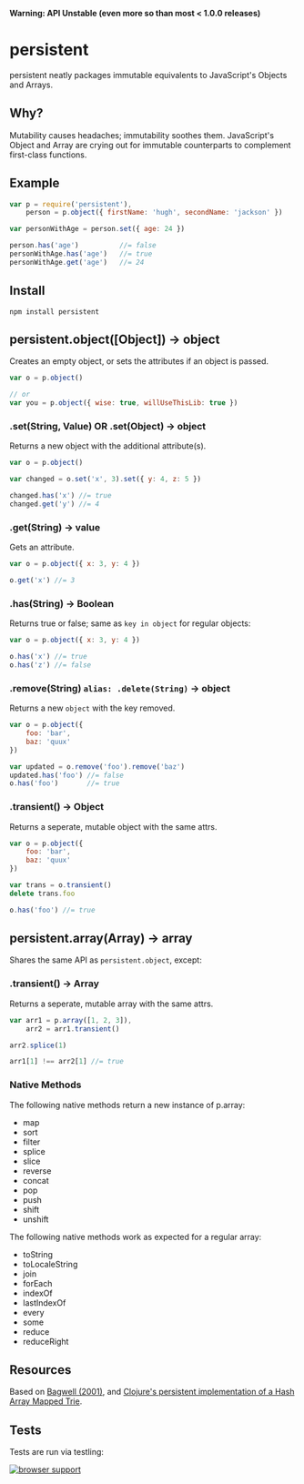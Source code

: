 **Warning: API Unstable (even more so than most < 1.0.0 releases)**

# persistent

persistent neatly packages immutable equivalents to JavaScript's Objects and Arrays.

## Why?

Mutability causes headaches; immutability soothes them.  JavaScript's Object and Array are crying out for immutable counterparts to complement first-class functions.

## Example

```javascript
var p = require('persistent'),
    person = p.object({ firstName: 'hugh', secondName: 'jackson' })

var personWithAge = person.set({ age: 24 })

person.has('age')          //= false
personWithAge.has('age')   //= true
personWithAge.get('age')   //= 24
```

## Install

`npm install persistent`

## persistent.object([Object]) -> object

Creates an empty object, or sets the attributes if an object is passed.

```javascript
var o = p.object()

// or
var you = p.object({ wise: true, willUseThisLib: true })
```

### .set(String, Value) OR .set(Object) -> object

Returns a new object with the additional attribute(s).

```javascript
var o = p.object()

var changed = o.set('x', 3).set({ y: 4, z: 5 })

changed.has('x') //= true
changed.get('y') //= 4
```

### .get(String) -> value

Gets an attribute.

```javascript
var o = p.object({ x: 3, y: 4 })

o.get('x') //= 3
```

### .has(String) -> Boolean

Returns true or false; same as `key in object` for regular objects:

```javascript
var o = p.object({ x: 3, y: 4 })

o.has('x') //= true
o.has('z') //= false
```

### .remove(String) `alias: .delete(String)` -> object

Returns a new `object` with the key removed.

```javascript
var o = p.object({
    foo: 'bar',
    baz: 'quux'
})

var updated = o.remove('foo').remove('baz')
updated.has('foo') //= false
o.has('foo')       //= true
```

### .transient() -> Object

Returns a seperate, mutable object with the same attrs.

```javascript
var o = p.object({
    foo: 'bar',
    baz: 'quux'
})

var trans = o.transient()
delete trans.foo

o.has('foo') //= true
```

## persistent.array(Array) -> array

Shares the same API as `persistent.object`, except:

### .transient() -> Array

Returns a seperate, mutable array with the same attrs.

```javascript
var arr1 = p.array([1, 2, 3]),
    arr2 = arr1.transient()

arr2.splice(1)

arr1[1] !== arr2[1] //= true
```

### Native Methods

The following native methods return a new instance of p.array:

* map
* sort
* filter
* splice
* slice
* reverse
* concat
* pop
* push
* shift
* unshift

The following native methods work as expected for a regular array:

* toString
* toLocaleString
* join
* forEach
* indexOf
* lastIndexOf
* every
* some
* reduce
* reduceRight

## Resources

Based on [Bagwell (2001)](http://lampwww.epfl.ch/papers/idealhashtrees.pdf), and [Clojure's persistent implementation of a Hash Array Mapped Trie](https://github.com/clojure/clojure/blob/master/src/jvm/clojure/lang/PersistentHashMap.java).

## Tests

Tests are run via testling:

[![browser support](http://ci.testling.com/hughfdjackson/persistent.png)](http://ci.testling.com/hughfdjackson/persistent)
